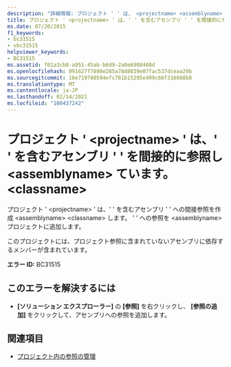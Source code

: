 ```yaml
---
description: "詳細情報: プロジェクト ' ' は、 <projectname> <assemblyname> ' ' を含むアセンブリ ' ' への間接参照を作成します <classname>"
title: プロジェクト ' <projectname> ' は、' ' を含むアセンブリ ' ' を間接的に参照し <assemblyname> ています。 <classname>
ms.date: 07/20/2015
f1_keywords:
- bc31515
- vbc31515
helpviewer_keywords:
- BC31515
ms.assetid: f01a3cb8-a951-45ab-b6d9-2a0e6908468d
ms.openlocfilehash: 091627f7898e285a78d8039e07fac537dceaa29b
ms.sourcegitcommit: 10e719780594efc781b15295e499c66f316068b8
ms.translationtype: MT
ms.contentlocale: ja-JP
ms.lasthandoff: 02/14/2021
ms.locfileid: "100437242"
---
```

# <a name="project-projectname-makes-an-indirect-reference-to-assembly-assemblyname-which-contains-classname"></a>プロジェクト ' \<projectname> ' は、' ' を含むアセンブリ ' ' を間接的に参照し \<assemblyname> ています。 \<classname>

プロジェクト ' \<projectname> ' は、' ' を含むアセンブリ ' ' への間接参照を作成 \<assemblyname> \<classname> します。 ' ' への参照を \<assemblyname> プロジェクトに追加します。  
  
 このプロジェクトには、プロジェクト参照に含まれていないアセンブリに依存するメンバーが含まれています。  
  
 **エラー ID:** BC31515  
  
## <a name="to-correct-this-error"></a>このエラーを解決するには  
  
- **[ソリューション エクスプローラー]** の **[参照]** を右クリックし、 **[参照の追加]** をクリックして、アセンブリへの参照を追加します。  
  
## <a name="see-also"></a>関連項目

- [プロジェクト内の参照の管理](/visualstudio/ide/managing-references-in-a-project)
